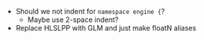 - Should we not indent for `namespace engine {`?
    - Maybe use 2-space indent?
- Replace HLSLPP with GLM and just make floatN aliases